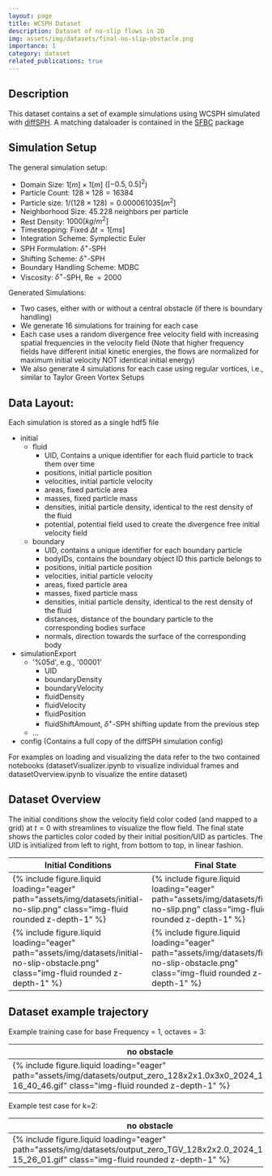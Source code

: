 ```yaml
---
layout: page
title: WCSPH Dataset
description: Dataset of no-slip flows in 2D
img: assets/img/datasets/final-no-slip-obstacle.png
importance: 1
category: dataset
related_publications: true
---
```




## Description

This dataset contains a set of example simulations using WCSPH simulated with [diffSPH](https://github.com/wi-re/diffSPH). A matching dataloader is contained in the [SFBC](https://github.com/tum-pbs/SFBC) package

## Simulation Setup

The general simulation setup:
- Domain Size: $1[m]\times 1[m]$ ($[-0.5, 0.5]^2$)
- Particle Count: $128 \times 128 = 16384$
- Particle size: $1/ (128\times 128) = 0.000061035[m^2]$
- Neighborhood Size: $45.228$ neighbors per particle
- Rest Density: $1000 [kg/m^2]$
- Timestepping: Fixed $\Delta t = 1 [ms]$
- Integration Scheme: Symplectic Euler
- SPH Formulation: $\delta^+$-SPH
- Shifting Scheme: $\delta^+$-SPH
- Boundary Handling Scheme: MDBC
- Viscosity: $\delta^+$-SPH, $\operatorname{Re}=2000$

Generated Simulations:
- Two cases, either with or without a central obstacle (if there is boundary handling)
- We generate 16 simulations for training for each case
- Each case uses a random divergence free velocity field with increasing spatial frequencies in the velocity field (Note that higher frequency fields have different initial kinetic energies, the flows are normalized for maximum initial velocity NOT identical initial energy)
- We also generate 4 simulations for each case using regular vortices, i.e., similar to Taylor Green Vortex Setups

## Data Layout:

Each simulation is stored as a single hdf5 file
- initial
    - fluid
        - UID, Contains a unique identifier for each fluid particle to track them over time
        - positions, initial particle position
        - velocities, initial particle velocity
        - areas, fixed particle area
        - masses, fixed particle mass
        - densities, initial particle density, identical to the rest density of the fluid
        - potential, potential field used to create the divergence free initial velocity field
    - boundary
        - UID, contains a unique identifier for each boundary particle
        - bodyIDs, contains the boundary object ID this particle belongs to
        - positions, initial particle position
        - velocities, initial particle velocity
        - areas, fixed particle area
        - masses, fixed particle mass 
        - densities, initial particle density, identical to the rest density of the fluid
        - distances, distance of the boundary particle to the corresponding bodies surface
        - normals, direction towards the surface of the corresponding body
- simulationExport
    - '%05d', e.g., '00001'
        - UID
        - boundaryDensity
        - boundaryVelocity
        - fluidDensity
        - fluidVelocity
        - fluidPosition
        - fluidShiftAmount, $\delta^+$-SPH shifting update from the previous step
    - ...
- config (Contains a full copy of the diffSPH simulation config)

For examples on loading and visualizing the data refer to the two contained notebooks (datasetVisualizer.ipynb to visualize individual frames and datasetOverview.ipynb to visualize the entire dataset)

## Dataset Overview

The initial conditions show the velocity field color coded (and mapped to a grid) at $t=0$ with streamlines to visualize the flow field. The final state shows the particles color coded by their initial position/UID as particles. The UID is initialized from left to right, from bottom to top, in linear fashion.

Initial Conditions | Final State
---|---
{% include figure.liquid loading="eager" path="assets/img/datasets/initial-no-slip.png" class="img-fluid rounded z-depth-1" %} | {% include figure.liquid loading="eager" path="assets/img/datasets/final-no-slip.png" class="img-fluid rounded z-depth-1" %}
{% include figure.liquid loading="eager" path="assets/img/datasets/initial-no-slip-obstacle.png" class="img-fluid rounded z-depth-1" %} | {% include figure.liquid loading="eager" path="assets/img/datasets/final-no-slip-obstacle.png" class="img-fluid rounded z-depth-1" %}


## Dataset example trajectory

Example training case for base Frequency = 1, octaves = 3:

no obstacle | with obstacle
---|---
{% include figure.liquid loading="eager" path="assets/img/datasets/output_zero_128x2x1.0x3x0_2024_11_03-16_40_46.gif" class="img-fluid rounded z-depth-1" %} | {% include figure.liquid loading="eager" path="assets/img/datasets/output_zero_wObstacle_128x2x1.0x3x0_2024_11_03-22_50_01.gif" class="img-fluid rounded z-depth-1" %}

Example test case for k=2:

no obstacle | with obstacle
---|---
{% include figure.liquid loading="eager" path="assets/img/datasets/output_zero_TGV_128x2x2.0_2024_11_04-15_26_01.gif" class="img-fluid rounded z-depth-1" %} | {% include figure.liquid loading="eager" path="assets/img/datasets/output_zero_wObstacle_TGV_128x2x2.0_2024_11_04-15_09_03.gif" class="img-fluid rounded z-depth-1" %}
